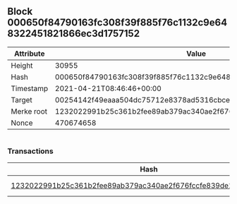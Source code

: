 ## Block 000650f84790163fc308f39f885f76c1132c9e648322451821866ec3d1757152

Attribute | Value
--- | ---
Height | 30955
Hash | 000650f84790163fc308f39f885f76c1132c9e648322451821866ec3d1757152
Timestamp | 2021-04-21T08:46:46+00:00
Target | 00254142f49eaaa504dc75712e8378ad5316cbcead634704b3734b6271167cc4
Merke root | 1232022991b25c361b2fee89ab379ac340ae2f676fccfe839de1b40a071d1738
Nonce | 470674658

```

```

### Transactions

Hash | Amount
--- | ---
[1232022991b25c361b2fee89ab379ac340ae2f676fccfe839de1b40a071d1738](1232022991b25c361b2fee89ab379ac340ae2f676fccfe839de1b40a071d1738.md) | 10.00000000 SKEPTI 
